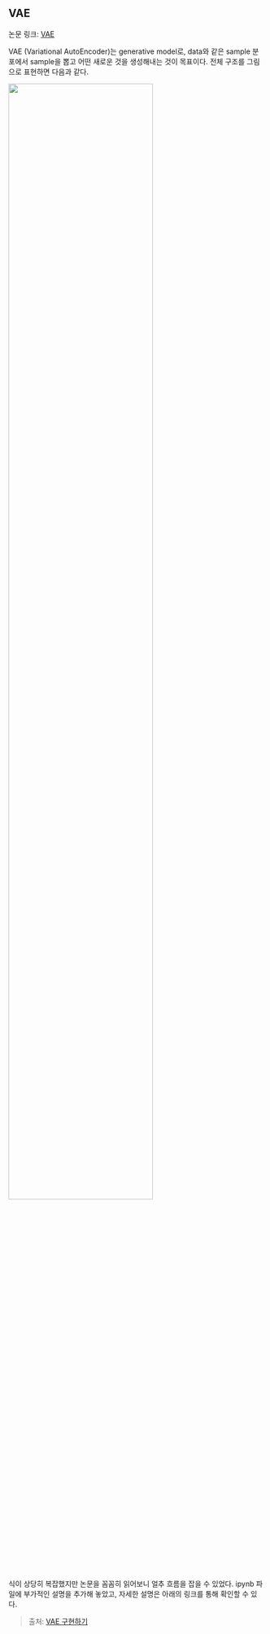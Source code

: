 ## VAE

논문 링크: [VAE](https://arxiv.org/abs/1312.6114)

VAE (Variational AutoEncoder)는 generative model로, data와 같은 sample 분포에서 sample을 뽑고 어떤 새로운 것을 생성해내는 것이 목표이다. 전체 구조를 그림으로 표현하면 다음과 같다.

<img src="https://github.com/mathdoyun/VAE/assets/135238974/5dc1e71a-3010-4f35-bf50-632e0a72efd7" width="75%" height="75%"/>

식이 상당히 복잡했지만 논문을 꼼꼼히 읽어보니 얼추 흐름을 잡을 수 있었다. ipynb 파일에 부가적인 설명을 추가해 놓았고, 자세한 설명은 아래의 링크를 통해 확인할 수 있다.

> 출처: [VAE 구현하기](https://velog.io/@hong_journey/VAEVariational-AutoEncoder-%EA%B5%AC%ED%98%84%ED%95%98%EA%B8%B0)
